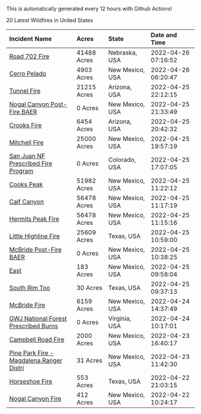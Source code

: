 This is automatically generated every 12 hours with Github Actions!

20 Latest Wildfires in United States

 | Incident Name | Acres | State | Date and Time |
|:---|:---|:---|:---|
| [Road 702 Fire](https://inciweb.nwcg.gov/incident/8081/) | 41488 Acres | Nebraska, USA | 2022-04-26 07:16:52 |
| [Cerro Pelado](https://inciweb.nwcg.gov/incident/8075/) | 4903 Acres | New Mexico, USA | 2022-04-26 06:20:47 |
| [Tunnel Fire](https://inciweb.nwcg.gov/incident/8068/) | 21215 Acres | Arizona, USA | 2022-04-25 22:12:15 |
| [Nogal Canyon Post-Fire BAER](https://inciweb.nwcg.gov/incident/8072/) | 0 Acres | New Mexico, USA | 2022-04-25 21:33:49 |
| [Crooks Fire](https://inciweb.nwcg.gov/incident/8067/) | 6454 Acres | Arizona, USA | 2022-04-25 20:42:32 |
| [Mitchell Fire](https://inciweb.nwcg.gov/incident/8077/) | 25000 Acres | New Mexico, USA | 2022-04-25 19:57:19 |
| [San Juan NF Prescribed Fire Program](https://inciweb.nwcg.gov/incident/6288/) | 0 Acres | Colorado, USA | 2022-04-25 17:07:05 |
| [Cooks Peak](https://inciweb.nwcg.gov/incident/8066/) | 51982 Acres | New Mexico, USA | 2022-04-25 11:22:12 |
| [Calf Canyon](https://inciweb.nwcg.gov/incident/8069/) | 56478 Acres | New Mexico, USA | 2022-04-25 11:17:19 |
| [Hermits Peak Fire](https://inciweb.nwcg.gov/incident/8049/) | 56478 Acres | New Mexico, USA | 2022-04-25 11:15:16 |
| [Little Highline Fire](https://inciweb.nwcg.gov/incident/8079/) | 25609 Acres | Texas, USA | 2022-04-25 10:59:00 |
| [McBride Post-Fire BAER](https://inciweb.nwcg.gov/incident/8080/) | 0 Acres | New Mexico, USA | 2022-04-25 10:38:25 |
| [East](https://inciweb.nwcg.gov/incident/8074/) | 183 Acres | New Mexico, USA | 2022-04-25 09:58:04 |
| [South Rim Too](https://inciweb.nwcg.gov/incident/8070/) | 30 Acres | Texas, USA | 2022-04-25 09:37:13 |
| [McBride Fire](https://inciweb.nwcg.gov/incident/8061/) | 6159 Acres | New Mexico, USA | 2022-04-24 14:37:49 |
| [GWJ National Forest Prescribed Burns](https://inciweb.nwcg.gov/incident/7945/) | 0 Acres | Virginia, USA | 2022-04-24 10:17:01 |
| [Campbell Road Fire](https://inciweb.nwcg.gov/incident/8076/) | 2000 Acres | New Mexico, USA | 2022-04-23 16:40:17 |
| [Pine Park Fire - Magdalena Ranger Distri](https://inciweb.nwcg.gov/incident/8073/) | 31 Acres | New Mexico, USA | 2022-04-23 11:42:30 |
| [Horseshoe Fire](https://inciweb.nwcg.gov/incident/8071/) | 553 Acres | Texas, USA | 2022-04-22 21:03:15 |
| [Nogal Canyon Fire](https://inciweb.nwcg.gov/incident/8062/) | 412 Acres | New Mexico, USA | 2022-04-22 10:24:17 |
